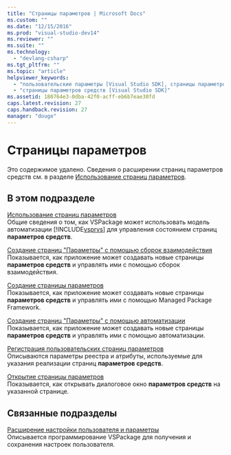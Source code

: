 ```yaml
---
title: "Страницы параметров | Microsoft Docs"
ms.custom: ""
ms.date: "12/15/2016"
ms.prod: "visual-studio-dev14"
ms.reviewer: ""
ms.suite: ""
ms.technology: 
  - "devlang-csharp"
ms.tgt_pltfrm: ""
ms.topic: "article"
helpviewer_keywords: 
  - "пользовательские параметры [Visual Studio SDK], страницы параметров средств "
  - "страницы параметров средств [Visual Studio SDK]"
ms.assetid: 180764e3-0dba-42f0-acff-eb6b7eae30fd
caps.latest.revision: 27
caps.handback.revision: 27
manager: "douge"
---
```

# Страницы параметров
Это содержимое удалено. Сведения о расширении страниц параметров средств см. в разделе [Использование страниц параметров](../misc/using-options-pages.md).  
  
## В этом подразделе  
 [Использование страниц параметров](../misc/using-options-pages.md)  
 Общие сведения о том, как VSPackage может использовать модель автоматизации [!INCLUDE[vsprvs](../code-quality/includes/vsprvs_md.md)] для управления состоянием страниц **параметров средств**.  
  
 [Создание страниц "Параметры" с помощью сборок взаимодействия](/visual-cpp/misc/creating-options-pages-by-using-interop-assemblies)  
 Показывается, как приложение может создавать новые страницы **параметров средств** и управлять ими с помощью сборок взаимодействия.  
  
 [Создание страницы параметров](../extensibility/internals/creating-options-pages.md)  
 Показывается, как приложение может создавать новые страницы **параметров средств** и управлять ими с помощью Managed Package Framework.  
  
 [Создание страниц "Параметры" с помощью автоматизации](../misc/creating-options-pages-by-using-automation.md)  
 Показывается, как приложение может создавать новые страницы **параметров средств** и управлять ими с помощью автоматизации.  
  
 [Регистрация пользовательских страниц параметров](../misc/registering-custom-options-pages.md)  
 Описываются параметры реестра и атрибуты, используемые для указания реализации страниц **параметров средств**.  
  
 [Открытие страницы параметров](../misc/opening-an-options-page.md)  
 Показывается, как открывать диалоговое окно **параметров средств** на указанной странице.  
  
## Связанные подразделы  
 [Расширение настройки пользователя и параметры](../extensibility/extending-user-settings-and-options.md)  
 Описывается программирование VSPackage для получения и сохранения настроек пользователя.